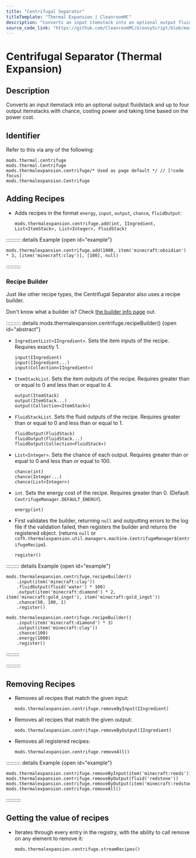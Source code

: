 ```yaml
---
title: "Centrifugal Separator"
titleTemplate: "Thermal Expansion | CleanroomMC"
description: "Converts an input itemstack into an optional output fluidstack and up to four output itemstacks with chance, costing power and taking time based on the power cost."
source_code_link: "https://github.com/CleanroomMC/GroovyScript/blob/master/src/main/java/com/cleanroommc/groovyscript/compat/mods/thermalexpansion/machine/Centrifuge.java"
---
```


# Centrifugal Separator (Thermal Expansion)

## Description

Converts an input itemstack into an optional output fluidstack and up to four output itemstacks with chance, costing power and taking time based on the power cost.

## Identifier

Refer to this via any of the following:

```groovy:no-line-numbers {3}
mods.thermal.centrifuge
mods.thermal.Centrifuge
mods.thermalexpansion.centrifuge/* Used as page default */ // [!code focus]
mods.thermalexpansion.Centrifuge
```


## Adding Recipes

- Adds recipes in the format `energy`, `input`, `output`, `chance`, `fluidOutput`:

    ```groovy:no-line-numbers
    mods.thermalexpansion.centrifuge.add(int, IIngredient, List<ItemStack>, List<Integer>, FluidStack)
    ```

:::::::::: details Example {open id="example"}
```groovy:no-line-numbers
mods.thermalexpansion.centrifuge.add(1000, item('minecraft:obsidian') * 3, [item('minecraft:clay')], [100], null)
```

::::::::::

### Recipe Builder

Just like other recipe types, the Centrifugal Separator also uses a recipe builder.

Don't know what a builder is? Check [the builder info page](../../groovy/builder.md) out.

:::::::::: details mods.thermalexpansion.centrifuge.recipeBuilder() {open id="abstract"}
- `IngredientList<IIngredient>`. Sets the item inputs of the recipe. Requires exactly 1.

    ```groovy:no-line-numbers
    input(IIngredient)
    input(IIngredient...)
    input(Collection<IIngredient>)
    ```

- `ItemStackList`. Sets the item outputs of the recipe. Requires greater than or equal to 0 and less than or equal to 4.

    ```groovy:no-line-numbers
    output(ItemStack)
    output(ItemStack...)
    output(Collection<ItemStack>)
    ```

- `FluidStackList`. Sets the fluid outputs of the recipe. Requires greater than or equal to 0 and less than or equal to 1.

    ```groovy:no-line-numbers
    fluidOutput(FluidStack)
    fluidOutput(FluidStack...)
    fluidOutput(Collection<FluidStack>)
    ```

- `List<Integer>`. Sets the chance of each output. Requires greater than or equal to 0 and less than or equal to 100.

    ```groovy:no-line-numbers
    chance(int)
    chance(Integer...)
    chance(List<Integer>)
    ```

- `int`. Sets the energy cost of the recipe. Requires greater than 0. (Default `CentrifugeManager.DEFAULT_ENERGY`).

    ```groovy:no-line-numbers
    energy(int)
    ```

- First validates the builder, returning `null` and outputting errors to the log file if the validation failed, then registers the builder and returns the registered object. (returns `null` or `cofh.thermalexpansion.util.managers.machine.CentrifugeManager$CentrifugeRecipe`).

    ```groovy:no-line-numbers
    register()
    ```

::::::::: details Example {open id="example"}
```groovy:no-line-numbers
mods.thermalexpansion.centrifuge.recipeBuilder()
    .input(item('minecraft:clay'))
    .fluidOutput(fluid('water') * 100)
    .output(item('minecraft:diamond') * 2, item('minecraft:gold_ingot'), item('minecraft:gold_ingot'))
    .chance(50, 100, 1)
    .register()

mods.thermalexpansion.centrifuge.recipeBuilder()
    .input(item('minecraft:diamond') * 3)
    .output(item('minecraft:clay'))
    .chance(100)
    .energy(1000)
    .register()
```

:::::::::

::::::::::

## Removing Recipes

- Removes all recipes that match the given input:

    ```groovy:no-line-numbers
    mods.thermalexpansion.centrifuge.removeByInput(IIngredient)
    ```

- Removes all recipes that match the given output:

    ```groovy:no-line-numbers
    mods.thermalexpansion.centrifuge.removeByOutput(IIngredient)
    ```

- Removes all registered recipes:

    ```groovy:no-line-numbers
    mods.thermalexpansion.centrifuge.removeAll()
    ```

:::::::::: details Example {open id="example"}
```groovy:no-line-numbers
mods.thermalexpansion.centrifuge.removeByInput(item('minecraft:reeds'))
mods.thermalexpansion.centrifuge.removeByOutput(fluid('redstone'))
mods.thermalexpansion.centrifuge.removeByOutput(item('minecraft:redstone'))
mods.thermalexpansion.centrifuge.removeAll()
```

::::::::::

## Getting the value of recipes

- Iterates through every entry in the registry, with the ability to call remove on any element to remove it:

    ```groovy:no-line-numbers
    mods.thermalexpansion.centrifuge.streamRecipes()
    ```
